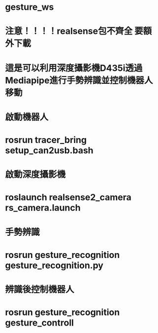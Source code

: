 # gesture_ws
# 注意！！！！realsense包不齊全 要額外下載
# 這是可以利用深度攝影機D435i透過Mediapipe進行手勢辨識並控制機器人移動
# 啟動機器人
# rosrun tracer_bring setup_can2usb.bash
# 啟動深度攝影機
# roslaunch realsense2_camera rs_camera.launch 
# 手勢辨識
# rosrun gesture_recognition gesture_recognition.py
# 辨識後控制機器人
# rosrun gesture_recognition gesture_controll
